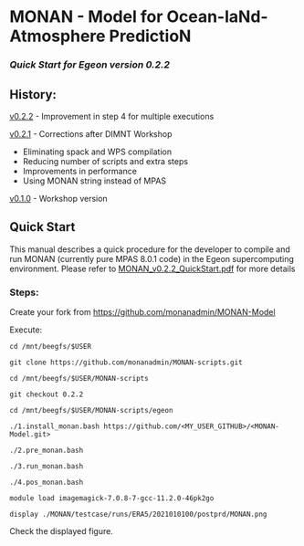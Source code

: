 # MONAN - Model for Ocean-laNd-Atmosphere PredictioN

### *Quick Start for Egeon version 0.2.2*


## History:

[v0.2.2](MONAN_v0.2.2_QuickStart.pdf) - Improvement in step 4 for multiple executions

[v0.2.1](MONAN_v0.2.1_QuickStart.pdf) - Corrections after DIMNT Workshop
 - Eliminating spack and WPS compilation
 - Reducing number of scripts and extra steps
 - Improvements in performance
 - Using MONAN string instead of MPAS
   
[v0.1.0](MONAN_v0.1.0_QuickStart.pdf) - Workshop version

## Quick Start

This manual describes a quick procedure for the developer to compile and run MONAN (currently pure MPAS 8.0.1 code) in the Egeon supercomputing environment.
Please refer to [MONAN_v0.2.2_QuickStart.pdf](MONAN_v0.2.2_QuickStart.pdf) for more details

### Steps:

Create your fork from https://github.com/monanadmin/MONAN-Model 

Execute:
~~~
cd /mnt/beegfs/$USER

git clone https://github.com/monanadmin/MONAN-scripts.git

cd /mnt/beegfs/$USER/MONAN-scripts

git checkout 0.2.2

cd /mnt/beegfs/$USER/MONAN-scripts/egeon

./1.install_monan.bash https://github.com/<MY_USER_GITHUB>/<MONAN-Model.git>

./2.pre_monan.bash

./3.run_monan.bash

./4.pos_monan.bash

module load imagemagick-7.0.8-7-gcc-11.2.0-46pk2go

display ./MONAN/testcase/runs/ERA5/2021010100/postprd/MONAN.png
~~~

Check the displayed figure.
